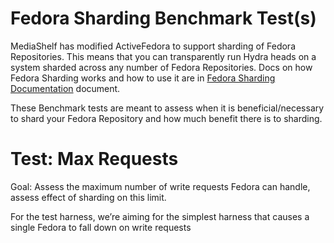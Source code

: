 Fedora Sharding Benchmark Test(s)
=================================

MediaShelf has modified ActiveFedora to support sharding of Fedora Repositories.  This means that you can transparently run Hydra heads on a system sharded across any number of Fedora Repositories.  Docs on how Fedora Sharding works and how to use it are in [Fedora Sharding Documentation](https://docs.google.com/document/d/1n-oNcEx41FOF8atKpoimascr36V9unHzB4geYCWTaQM/edit?pli=1) document.

These Benchmark tests are meant to assess when it is beneficial/necessary to shard your Fedora Repository and how much benefit there is to sharding.

Test: Max Requests
==================
Goal: Assess the maximum number of write requests Fedora can handle, assess effect of sharding on this limit.

For the test harness, we’re aiming for the simplest harness that causes a single Fedora to fall down on write requests